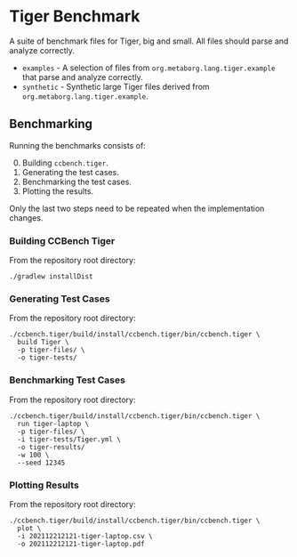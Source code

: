 # Tiger Benchmark
A suite of benchmark files for Tiger, big and small. All files should parse and analyze correctly.

- `examples` - A selection of files from `org.metaborg.lang.tiger.example` that parse and analyze correctly.
- `synthetic` - Synthetic large Tiger files derived from `org.metaborg.lang.tiger.example`.


## Benchmarking
Running the benchmarks consists of:

0.  Building `ccbench.tiger`.
1.  Generating the test cases.
2.  Benchmarking the test cases.
3.  Plotting the results.

Only the last two steps need to be repeated when the implementation changes.

### Building CCBench Tiger
From the repository root directory:

```shell
./gradlew installDist
```

### Generating Test Cases
From the repository root directory:

```shell
./ccbench.tiger/build/install/ccbench.tiger/bin/ccbench.tiger \
  build Tiger \
  -p tiger-files/ \
  -o tiger-tests/
```

### Benchmarking Test Cases
From the repository root directory:

```shell
./ccbench.tiger/build/install/ccbench.tiger/bin/ccbench.tiger \
  run tiger-laptop \
  -p tiger-files/ \
  -i tiger-tests/Tiger.yml \
  -o tiger-results/
  -w 100 \
  --seed 12345
```

### Plotting Results
From the repository root directory:

```shell
./ccbench.tiger/build/install/ccbench.tiger/bin/ccbench.tiger \
  plot \
  -i 202112212121-tiger-laptop.csv \
  -o 202112212121-tiger-laptop.pdf
```
